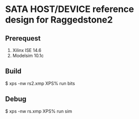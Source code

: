 SATA HOST/DEVICE reference design for Raggedstone2
==================================================

Prerequest
----------
 1. Xilinx ISE 14.6
 2. Modelsim 10.1c

Build
-----
 $ xps -nw rs2.xmp
 XPS% run bits


Debug
-----
 $ xps -nw rs.xmp
 XPS% run sim


